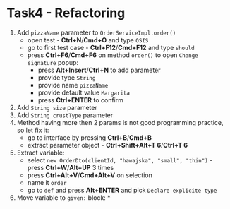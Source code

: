 # Task4 - Refactoring

1. Add `pizzaName` parameter to `OrderServiceImpl.order()`
    * open test - **Ctrl+N**/**Cmd+O** and type `OSIS`
    * go to first test case - **Ctrl+F12**/**Cmd+F12** and type `should`
    * press **Ctrl+F6**/**Cmd+F6** on method `order()` to open `Change signature` popup:
      * press **Alt+Insert**/**Ctrl+N** to add parameter
      * provide type `String`
      * provide name `pizzaName`
      * provide default value `Margarita`
      * press **Ctrl+ENTER** to confirm
1. Add `String size` parameter
1. Add `String crustType` parameter
1. Method having more then 2 params is not good programming practice, so let fix it:
   * go to interface by pressing **Ctrl+B**/**Cmd+B**
   * extract parameter object - **Ctrl+Shift+Alt+T 6**/**Ctrl+T 6**
1. Extract variable:
   * select `new OrderDto(clientId, "hawajska", "small", "thin")` - press **Ctrl+W**/**Alt+UP** 3 times
   * press **Ctrl+Alt+V**/**Cmd+Alt+V** on selection
   * name it `order`
   * go to `def` and press **Alt+ENTER** and pick `Declare explicite type`
1. Move variable to `given:` block:
   * 
